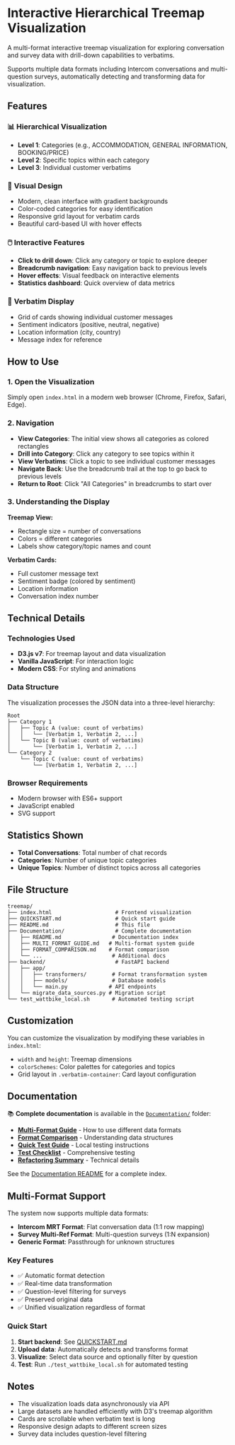 # Interactive Hierarchical Treemap Visualization

A multi-format interactive treemap visualization for exploring conversation and survey data with drill-down capabilities to verbatims.

Supports multiple data formats including Intercom conversations and multi-question surveys, automatically detecting and transforming data for visualization.

## Features

### 📊 **Hierarchical Visualization**
- **Level 1**: Categories (e.g., ACCOMMODATION, GENERAL INFORMATION, BOOKING/PRICE)
- **Level 2**: Specific topics within each category
- **Level 3**: Individual customer verbatims

### 🎨 **Visual Design**
- Modern, clean interface with gradient backgrounds
- Color-coded categories for easy identification
- Responsive grid layout for verbatim cards
- Beautiful card-based UI with hover effects

### 🖱️ **Interactive Features**
- **Click to drill down**: Click any category or topic to explore deeper
- **Breadcrumb navigation**: Easy navigation back to previous levels
- **Hover effects**: Visual feedback on interactive elements
- **Statistics dashboard**: Quick overview of data metrics

### 📝 **Verbatim Display**
- Grid of cards showing individual customer messages
- Sentiment indicators (positive, neutral, negative)
- Location information (city, country)
- Message index for reference

## How to Use

### 1. **Open the Visualization**
Simply open `index.html` in a modern web browser (Chrome, Firefox, Safari, Edge).

### 2. **Navigation**
- **View Categories**: The initial view shows all categories as colored rectangles
- **Drill into Category**: Click any category to see topics within it
- **View Verbatims**: Click a topic to see individual customer messages
- **Navigate Back**: Use the breadcrumb trail at the top to go back to previous levels
- **Return to Root**: Click "All Categories" in breadcrumbs to start over

### 3. **Understanding the Display**

**Treemap View:**
- Rectangle size = number of conversations
- Colors = different categories
- Labels show category/topic names and count

**Verbatim Cards:**
- Full customer message text
- Sentiment badge (colored by sentiment)
- Location information
- Conversation index number

## Technical Details

### Technologies Used
- **D3.js v7**: For treemap layout and data visualization
- **Vanilla JavaScript**: For interaction logic
- **Modern CSS**: For styling and animations

### Data Structure
The visualization processes the JSON data into a three-level hierarchy:

```
Root
├── Category 1
│   ├── Topic A (value: count of verbatims)
│   │   └── [Verbatim 1, Verbatim 2, ...]
│   └── Topic B (value: count of verbatims)
│       └── [Verbatim 1, Verbatim 2, ...]
└── Category 2
    └── Topic C (value: count of verbatims)
        └── [Verbatim 1, Verbatim 2, ...]
```

### Browser Requirements
- Modern browser with ES6+ support
- JavaScript enabled
- SVG support

## Statistics Shown

- **Total Conversations**: Total number of chat records
- **Categories**: Number of unique topic categories
- **Unique Topics**: Number of distinct topics across all categories

## File Structure

```
treemap/
├── index.html                    # Frontend visualization
├── QUICKSTART.md                 # Quick start guide
├── README.md                     # This file
├── Documentation/                # Complete documentation
│   ├── README.md                # Documentation index
│   ├── MULTI_FORMAT_GUIDE.md   # Multi-format system guide
│   ├── FORMAT_COMPARISON.md    # Format comparison
│   └── ...                      # Additional docs
├── backend/                      # FastAPI backend
│   ├── app/
│   │   ├── transformers/        # Format transformation system
│   │   ├── models/              # Database models
│   │   └── main.py             # API endpoints
│   └── migrate_data_sources.py # Migration script
└── test_wattbike_local.sh       # Automated testing script
```

## Customization

You can customize the visualization by modifying these variables in `index.html`:

- `width` and `height`: Treemap dimensions
- `colorSchemes`: Color palettes for categories and topics
- Grid layout in `.verbatim-container`: Card layout configuration

## Documentation

📚 **Complete documentation** is available in the [`Documentation/`](Documentation/) folder:

- **[Multi-Format Guide](Documentation/MULTI_FORMAT_GUIDE.md)** - How to use different data formats
- **[Format Comparison](Documentation/FORMAT_COMPARISON.md)** - Understanding data structures
- **[Quick Test Guide](Documentation/QUICK_TEST_GUIDE.md)** - Local testing instructions
- **[Test Checklist](Documentation/TEST_CHECKLIST.md)** - Comprehensive testing
- **[Refactoring Summary](Documentation/REFACTORING_SUMMARY.md)** - Technical details

See the [Documentation README](Documentation/README.md) for a complete index.

## Multi-Format Support

The system now supports multiple data formats:

- **Intercom MRT Format**: Flat conversation data (1:1 row mapping)
- **Survey Multi-Ref Format**: Multi-question surveys (1:N expansion)
- **Generic Format**: Passthrough for unknown structures

### Key Features

- ✅ Automatic format detection
- ✅ Real-time data transformation
- ✅ Question-level filtering for surveys
- ✅ Preserved original data
- ✅ Unified visualization regardless of format

### Quick Start

1. **Start backend**: See [QUICKSTART.md](QUICKSTART.md)
2. **Upload data**: Automatically detects and transforms format
3. **Visualize**: Select data source and optionally filter by question
4. **Test**: Run `./test_wattbike_local.sh` for automated testing

## Notes

- The visualization loads data asynchronously via API
- Large datasets are handled efficiently with D3's treemap algorithm
- Cards are scrollable when verbatim text is long
- Responsive design adapts to different screen sizes
- Survey data includes question-level filtering

